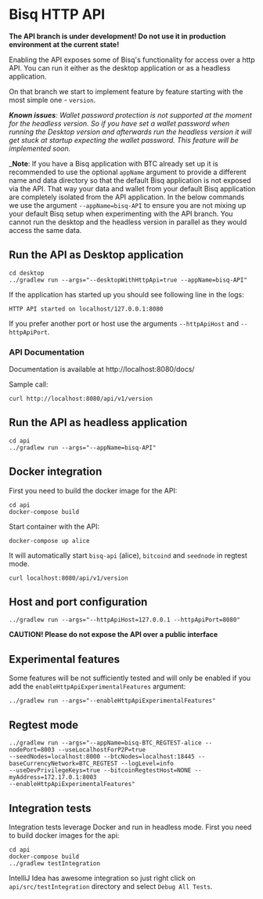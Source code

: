 # Bisq HTTP API

**The API branch is under development! 
Do not use it in production environment at the current state!**

Enabling the API exposes some of Bisq's functionality for access over a http API.
You can run it either as the desktop application or as a headless application.

On that branch we start to implement feature by feature starting with the most simple one - `version`.


_**Known issues**: Wallet password protection is not supported at the moment for the headless version. So if you have set 
 a wallet password when running the Desktop version and afterwards run the headless version it will get stuck at startup 
 expecting the wallet password. This feature will be implemented soon._

_**Note**: 
If you have a Bisq application with BTC already set up it is recommended to use the optional `appName` argument to 
provide a different name and data directory so that the default Bisq application is not exposed via the API. That way 
your data and wallet from your default Bisq application are completely isolated from the API application. In the below 
commands we use the argument `--appName=bisq-API` to ensure you are not mixing up your default Bisq setup when 
experimenting with the API branch. You cannot run the desktop and the headless version in parallel as they would access 
the same data.

## Run the API as Desktop application

    cd desktop
    ../gradlew run --args="--desktopWithHttpApi=true --appName=bisq-API"
    
If the application has started up you should see following line in the logs:

    HTTP API started on localhost/127.0.0.1:8080
    
If you prefer another port or host use the arguments `--httpApiHost` and `--httpApiPort`.

### API Documentation

Documentation is available at http://localhost:8080/docs/

Sample call:

    curl http://localhost:8080/api/v1/version

## Run the API as headless application

    cd api
    ../gradlew run --args="--appName=bisq-API"
    
## Docker integration

First you need to build the docker image for the API:

    cd api
    docker-compose build

Start container with the API:
    
    docker-compose up alice

It will automatically start `bisq-api` (alice), `bitcoind` and `seednode` in regtest mode.

    curl localhost:8080/api/v1/version

## Host and port configuration

    ../gradlew run --args="--httpApiHost=127.0.0.1 --httpApiPort=8080" 
    
**CAUTION! Please do not expose the API over a public interface**

## Experimental features

Some features will be not sufficiently tested and will only be enabled if you add the 
`enableHttpApiExperimentalFeatures` argument:

    ../gradlew run --args="--enableHttpApiExperimentalFeatures" 

## Regtest mode

    ../gradlew run --args="--appName=bisq-BTC_REGTEST-alice --nodePort=8003 --useLocalhostForP2P=true 
    --seedNodes=localhost:8000 --btcNodes=localhost:18445 --baseCurrencyNetwork=BTC_REGTEST --logLevel=info 
    --useDevPrivilegeKeys=true --bitcoinRegtestHost=NONE --myAddress=172.17.0.1:8003 
    --enableHttpApiExperimentalFeatures"

## Integration tests

Integration tests leverage Docker and run in headless mode. First you need to build docker images for the api:

    cd api
    docker-compose build
    ../gradlew testIntegration
    
IntelliJ Idea has awesome integration so just right click on `api/src/testIntegration` directory and select 
`Debug All Tests`.
